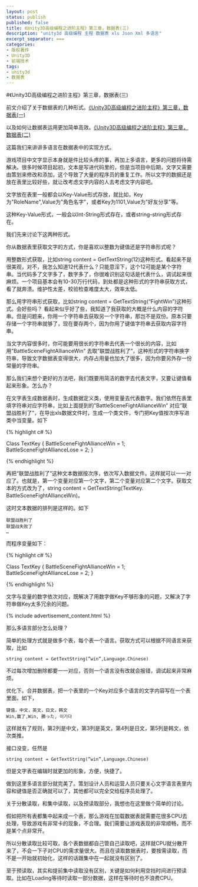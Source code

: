 ```yaml
---
layout: post
status: publish
published: false
title: 《Unity3D高级编程之进阶主程》第三章，数据表(三)
description: "unity3d 高级编程 主程 数据表 xls Json Xml 多语言"
excerpt_separator: ===
categories:
- 版权著作
- Unity3D
- 前端技术
tags:
- unity3d
- 数据表
---
```



#《Unity3D高级编程之进阶主程》第三章，数据表(三)

前文介绍了关于数据表的几种形式。[《Unity3D高级编程之进阶主程》第三章，数据表(一)](http://www.luzexi.com/%E7%89%88%E6%9D%83%E8%91%97%E4%BD%9C/unity3d/%E5%89%8D%E7%AB%AF%E6%8A%80%E6%9C%AF/2018/07/09/Unity3D%E9%AB%98%E7%BA%A7%E7%BC%96%E7%A8%8B%E4%B9%8B%E8%BF%9B%E9%98%B6%E4%B8%BB%E7%A8%8B-%E6%95%B0%E6%8D%AE%E8%A1%A81.html)

以及如何让数据表运用更加简单高效。[《Unity3D高级编程之进阶主程》第三章，数据表(二)](http://luzexi.com/%E7%89%88%E6%9D%83%E8%91%97%E4%BD%9C/unity3d/%E5%89%8D%E7%AB%AF%E6%8A%80%E6%9C%AF/2018/07/17/Unity3D%E9%AB%98%E7%BA%A7%E7%BC%96%E7%A8%8B%E4%B9%8B%E8%BF%9B%E9%98%B6%E4%B8%BB%E7%A8%8B-%E6%95%B0%E6%8D%AE%E8%A1%A82.html)

这篇我们来讲讲多语言在数据表中的实现方式。

游戏项目中文字显示本身就是件比较头疼的事，再加上多语言，更多的问题将待需解决。很多时候项目起初，文本是写进代码里的，但是当项目中后期，文字又需要由策划来修改和添加，这个导致了大量的程序员的重复工作。所以文字的数据还是放在表里比较好些，就让改考虑文字内容的人去考虑文字内容吧。

文字放在表里一般都会以Key-Value形式存放，就比如，Key为"RoleName",Value为"角色名字"，或者Key为1101,Value为"好友分享"等。

这种Key-Value形式，一般会以Int-String形式存在，或者string-string形式存在。

我们先来讨论下这两种形式。

你从数据表里获取文字的方式，你是喜欢以整数为键值还是字符串形式呢？

用整数形式获取，比如string content = GetTextString(12)这种形式。看起来不是很美观，对不，我怎么知道12代表什么？只能意淫下，这个12可能是某个字符串。当代码多了文字多了，数字多了，你很难识别这句话是代表什么，调试起来很麻烦。一个项目基本会有10-30万行代码，到处都是这种形式的字符串获取方式，看了就奔溃。维护性太差，校验检查难度太大，效率太低。

那么用字符串形式获取，比如string content = GetTextString(“FightWin”)这种形式。会好些吗？
看起来似乎好了些，我知道了我获取的大概是什么内容的字符串。但是问题来，你用一个字符串去获取另一个字符串，那岂不是双份。原本只要存储一个字符串就够了，现在要存两个，因为你用了键值字符串去获取内容字符串。

当文字内容很多时，你可能要用很长的字符串去代表一个很长的内容，比如用”BattleSceneFightAllianceWin” 去取”联盟战胜利了”，这种形式的字符串换字符串，导致文字数据表变得很大，内存占用量也加大了很多，因为你要另外存一份常量的字符串。

那么我们来想个更好的方法吧，我们既要用简洁的数字去代表文字，又要让键值看起来形象。怎么办？

在文字表生成数据表时，生成数据定义类，使用变量去代表数字。我们依然在表里填字符串对应字符串，比如上面提到的”BattleSceneFightAllianceWin” 对应”联盟战胜利了”，在导出xls数据文件时，生成一个类文件，专门把Key值按次序写进类中当变量。如下

{% highlight c# %}

Class TextKey
{
	BattleSceneFightAllianceWin = 1;
	BattleSceneFightAllianceLose = 2;
}

{% endhighlight %}

再把“联盟战胜利了”这种文本数据按次序，依次写入数据文件。这样就可以一一对应了。也就是，第一个变量对应第一个文字，第二个变量对应第二个文字。获取文本的方式改为了，string content = GetTextString(TextKey. BattleSceneFightAllianceWin)。

这时文本数据的排列是这样的。如下

	联盟战胜利了
	联盟战失败了
	…

而程序变量如下：

{% highlight c# %}

Class TextKey
{
	BattleSceneFightAllianceWin = 1;
	BattleSceneFightAllianceLose = 2;
}

{% endhighlight %}

文字与变量的数字依次对应，既解决了用数字做Key不够形象的问题，又解决了字符串做Key太多冗余的问题。

{% include advertisement_content.html %}

那么多语言部分怎么处理？

简单的处理方式就是做多个表，每个表一个语言。获取方式可以根据不同语言来获取，比如

	string content = GetTextString(”win”,Language.Chinese)

不过每次增加删除都要一一对应，否则一个语言没有改就会报错，调试起来非常麻烦。

优化下。合并数据表，把一个表里的一个Key对应多个语言的文字内容写在一个表里面。如下，

	键值，中文，英文，日文，韩文
	Win,赢了,Win, 勝った, 이기다

这样就有了规则，第2列是中文，第3列是英文，第4列是日文，第5列是韩文，依次类推。

接口没变，任然是

	string content = GetTextString(”win”,Language.Chinese)

但是文字表在编辑时就更加的形象，方便，快捷了。

做到这里多语言部分就完美了。策划设计人员和运营人员只要关心文字语言表里内容和键值是否正确就可以了，其他都可以完全交给程序员处理了。


关于分散读取，和集中读取，以及预读取部分，我想也在这里做个简单的讨论。

假如把所有表都集中起来成一个表，那么游戏在加载数据表就需要花很多CPU去处理，导致游戏有非常卡的现象，不合理。我们需要让游戏表现的非常顺畅，而不是某个点非常开。

所以分散读取比较可取，各个表数据都自己管自己读取吧，这样就CPU就分散开来了，不会一下子对CPU的需求量很大。而且在读取数据表时，要按需读取，而不是一开始就初始化，这样的话跟集中在一起就没有区别了。

至于预读取，其实和提前集中读取没有区别，关键是如何利用空挡时间进行预读取。比如在Loading等待时读取一部分数据，这样在等待时也不浪费CPU。

